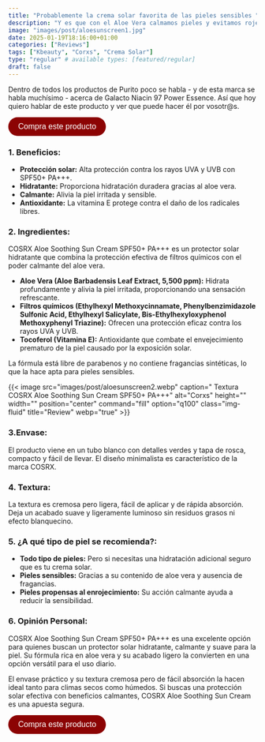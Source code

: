 ```yaml
---
title: "Probablemente la crema solar favorita de las pieles sensibles "
description: "Y es que con el Aloe Vera calmamos pieles y evitamos rojeces."
image: "images/post/aloesunscreen1.jpg"
date: 2025-01-19T18:16:00+01:00
categories: ["Reviews"]
tags: ["Kbeauty", "Corxs", "Crema Solar"]
type: "regular" # available types: [featured/regular]
draft: false
---
```


Dentro de todos los productos de Purito poco se habla - y de esta marca se habla muchísimo - acerca de Galacto Niacin 97 Power Essence. Así que hoy quiero hablar de este producto y ver que puede hacer él por vosotr@s. 

<a href="https://amzn.to/40XnFa9" target="_blank">
  <button class="custom-button">Compra este producto</button>
</a>
<div><style>
  .custom-button {
    background-color: #8c0303; /* Color del botón */
    color: white; /* Color de la fuente */
    font-family: Arial, sans-serif; /* Fuente */
    font-size: 16px; /* Tamaño de la fuente */
    padding: 10px 20px; /* Espaciado interior */
    border: none; /* Sin borde */
    border-radius: 20px; /* Bordes redondeados */
    cursor: pointer; /* Aparece como un cursor de mano */
    transition: background-color 0.3s; /* Transición suave para el cambio de color */
    text-decoration: none; /* Eliminar subrayado */
  }

  .custom-button:hover {
    background-color: #a30f0f; /* Color cuando el botón está en hover */
  }
</style>
</div>

### 1. Beneficios:

- **Protección solar:** Alta protección contra los rayos UVA y UVB con SPF50+ PA+++.
- **Hidratante:** Proporciona hidratación duradera gracias al aloe vera.
- **Calmante:** Alivia la piel irritada y sensible.
- **Antioxidante:** La vitamina E protege contra el daño de los radicales libres.


### 2. Ingredientes:

COSRX Aloe Soothing Sun Cream SPF50+ PA+++ es un protector solar hidratante que combina la protección efectiva de filtros químicos con el poder calmante del aloe vera.

- **Aloe Vera (Aloe Barbadensis Leaf Extract, 5,500 ppm):** Hidrata profundamente y alivia la piel irritada, proporcionando una sensación refrescante.
- **Filtros químicos (Ethylhexyl Methoxycinnamate, Phenylbenzimidazole Sulfonic Acid, Ethylhexyl Salicylate, Bis-Ethylhexyloxyphenol Methoxyphenyl Triazine):** Ofrecen una protección eficaz contra los rayos UVA y UVB.
- **Tocoferol (Vitamina E):** Antioxidante que combate el envejecimiento prematuro de la piel causado por la exposición solar.

La fórmula está libre de parabenos y no contiene fragancias sintéticas, lo que la hace apta para pieles sensibles.

{{< image src="images/post/aloesunscreen2.webp" caption=" Textura COSRX Aloe Soothing Sun Cream SPF50+ PA+++" alt="Corxs" height="" width="" position="center" command="fill" option="q100" class="img-fluid" title="Review" webp="true" >}}

### 3.Envase:

El producto viene en un tubo blanco con detalles verdes y tapa de rosca, compacto y fácil de llevar. El diseño minimalista es característico de la marca COSRX.

### 4. Textura:

La textura es cremosa pero ligera, fácil de aplicar y de rápida absorción. Deja un acabado suave y ligeramente luminoso sin residuos grasos ni efecto blanquecino.


### 5. ¿A qué tipo de piel se recomienda?: 

- **Todo tipo de pieles:** Pero si necesitas una hidratación adicional seguro que es tu crema solar.
- **Pieles sensibles:** Gracias a su contenido de aloe vera y ausencia de fragancias.
- **Pieles propensas al enrojecimiento:** Su acción calmante ayuda a reducir la sensibilidad.


### 6. Opinión Personal: 

COSRX Aloe Soothing Sun Cream SPF50+ PA+++ es una excelente opción para quienes buscan un protector solar hidratante, calmante y suave para la piel. Su fórmula rica en aloe vera y su acabado ligero la convierten en una opción versátil para el uso diario.

El envase práctico y su textura cremosa pero de fácil absorción la hacen ideal tanto para climas secos como húmedos. Si buscas una protección solar efectiva con beneficios calmantes, COSRX Aloe Soothing Sun Cream es una apuesta segura.


<a href="https://amzn.to/40XnFa9" target="_blank">
  <button class="custom-button">Compra este producto</button>
</a>
<div><style>
  .custom-button {
    background-color: #8c0303; /* Color del botón */
    color: white; /* Color de la fuente */
    font-family: Arial, sans-serif; /* Fuente */
    font-size: 16px; /* Tamaño de la fuente */
    padding: 10px 20px; /* Espaciado interior */
    border: none; /* Sin borde */
    border-radius: 20px; /* Bordes redondeados */
    cursor: pointer; /* Aparece como un cursor de mano */
    transition: background-color 0.3s; /* Transición suave para el cambio de color */
    text-decoration: none; /* Eliminar subrayado */
  }

  .custom-button:hover {
    background-color: #a30f0f; /* Color cuando el botón está en hover */
  }
</style>
</div>